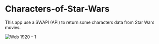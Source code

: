 # Characters-of-Star-Wars
This app use a SWAPI (API) to return some characters data from Star Wars movies.

![Web 1920 – 1](https://user-images.githubusercontent.com/26628994/103833351-94977080-505f-11eb-856d-05a0b4627004.png)
